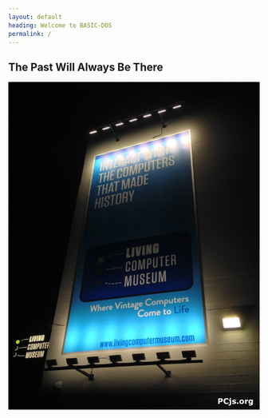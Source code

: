 ```yaml
---
layout: default
heading: Welcome to BASIC-DOS
permalink: /
---
```


## The Past Will Always Be There

![LCM at Night](/assets/images/LCM_at_Night.jpg)
